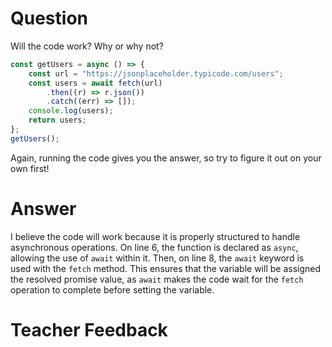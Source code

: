 # Question

Will the code work? Why or why not?

```js
const getUsers = async () => {
	const url = "https://jsonplaceholder.typicode.com/users";
	const users = await fetch(url)
		.then((r) => r.json())
		.catch((err) => []);
	console.log(users);
	return users;
};
getUsers();
```

Again, running the code gives you the answer, so try to figure it out on your own first!

# Answer

I believe the code will work because it is properly structured to handle asynchronous operations. On line 6, the function is declared as `async`, allowing the use of `await` within it. Then, on line 8, the `await` keyword is used with the `fetch` method. This ensures that the variable will be assigned the resolved promise value, as `await` makes the code wait for the `fetch` operation to complete before setting the variable.

# Teacher Feedback
